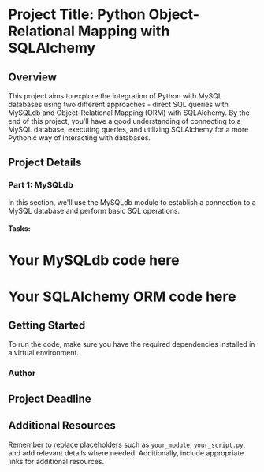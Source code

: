 # Project Title: Python Object-Relational Mapping with SQLAlchemy

## Overview
This project aims to explore the integration of Python with MySQL databases using two different approaches - direct SQL queries with MySQLdb and Object-Relational Mapping (ORM) with SQLAlchemy. By the end of this project, you'll have a good understanding of connecting to a MySQL database, executing queries, and utilizing SQLAlchemy for a more Pythonic way of interacting with databases.

## Project Details

### Part 1: MySQLdb
In this section, we'll use the MySQLdb module to establish a connection to a MySQL database and perform basic SQL operations.

#### Tasks:

# Your MySQLdb code here


# Your SQLAlchemy ORM code here


## Getting Started

To run the code, make sure you have the required dependencies installed in a virtual environment.


### Author


## Project Deadline


## Additional Resources

Remember to replace placeholders such as `your_module`, `your_script.py`, and add relevant details where needed. Additionally, include appropriate links for additional resources.
